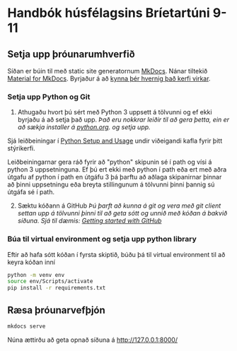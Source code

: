 # Handbók húsfélagsins Bríetartúni 9-11

## Setja upp þróunarumhverfið
Síðan er búin til með static site generatornum [MkDocs](https://www.mkdocs.org/). Nánar tiltekið [Material for MkDocs](https://squidfunk.github.io/mkdocs-material/). Byrjaður á að [kynna þér hvernig það kerfi virkar](https://squidfunk.github.io/mkdocs-material/getting-started/).

### Setja upp Python og Git
1. Athugaðu hvort þú sért með Python 3 uppsett á tölvunni og ef ekki byrjaðu á að setja það upp. 
*Það eru nokkrar leiðir til að gera þetta, ein er að sækja installer á [python.org](https://www.python.org/downloads/). og setja upp.*

Sjá leiðbeiningar í [Python Setup and Usage](https://docs.python.org/3/using/index.html) undir viðeigandi kafla fyrir þitt stýrikerfi.

Leiðbeiningarnar gera ráð fyrir að "python" skipunin sé í path og vísi á python 3 uppsetninguna. Ef þú ert ekki með python í path eða ert með aðra útgafu af python í path en útgáfu 3 þá þarftu að aðlaga skipanirnar þinnar að þinni uppsetningu eða breyta stillingunum á tölvunni þinni þannig sú útgáfa sé í path. 

2. Sæktu kóðann á GitHub
*Þú þarft að kunna á git og vera með git client settan upp á tölvunni þinni til að geta sótt og unnið með kóðan á bakvið síðuna. Sjá til dæmis: [Getting started with GitHub](https://help.github.com/en/github/getting-started-with-github)*

### Búa til virtual environment og setja upp python library
Eftir að hafa sótt kóðan í fyrsta skiptið, búðu þá til virtual environment til að keyra kóðan inní 

```bash
python -m venv env
source env/Scripts/activate
pip install -r requirements.txt
```

## Ræsa þróunarvefþjón

```bash
mkdocs serve
```

Núna ættirðu að geta opnað síðuna á http://127.0.0.1:8000/
